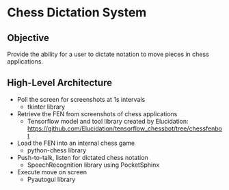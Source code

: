 # Chess Dictation System
## Objective
Provide the ability for a user to dictate notation to move pieces in chess applications.

## High-Level Architecture
* Poll the screen for screenshots at 1s intervals
  * tkinter library
* Retrieve the FEN from screenshots of chess applications
  * Tensorflow model and tool library created by Elucidation:  https://github.com/Elucidation/tensorflow_chessbot/tree/chessfenbot
* Load the FEN into an internal chess game
  * python-chess library
* Push-to-talk, listen for dictated chess notation
  * SpeechRecognition library using PocketSphinx
* Execute move on screen
  * Pyautogui library
